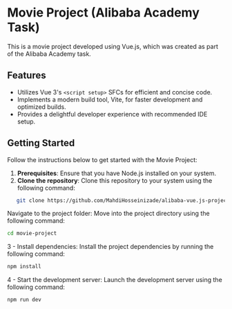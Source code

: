 # Movie Project (Alibaba Academy Task)

This is a movie project developed using Vue.js, which was created as part of the Alibaba Academy task.

## Features

- Utilizes Vue 3's `<script setup>` SFCs for efficient and concise code.
- Implements a modern build tool, Vite, for faster development and optimized builds.
- Provides a delightful developer experience with recommended IDE setup.

## Getting Started

Follow the instructions below to get started with the Movie Project:

1. **Prerequisites**: Ensure that you have Node.js installed on your system.
2. **Clone the repository**: Clone this repository to your system using the following command:

```bash
   git clone https://github.com/MahdiHosseinizade/alibaba-vue.js-project
```
Navigate to the project folder: Move into the project directory using the following command:
```bash
cd movie-project
```
3 - Install dependencies: Install the project dependencies by running the following command:
```bash
npm install
```
4 - Start the development server: Launch the development server using the following command:
```bash
npm run dev
```

